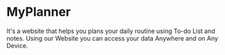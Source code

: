 # MyPlanner
It's a website that helps you plans your daily routine using To-do List and notes.
Using our Website you can access your data Anywhere and on Any Device.
